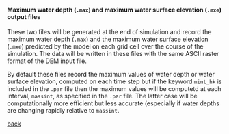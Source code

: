 #### Maximum water depth (`.max`) and maximum water surface elevation (`.mxe`) output files

These two files will be generated at the end of simulation and record the maximum water depth (`.max`) and the maximum water surface elevation (`.mxe`) predicted by the model on each grid cell over the course of the simulation. The data will be written in these files with the same ASCII raster format of the DEM input file.

By default these files record the maximum values of water depth or water surface elevation, computed on each time step but if the keyword `mint_hk` is included in the `.par` file then the maximum values will be computetd at each interval, `massint`, as specified in the `.par` file. The latter case will be computationally more efficient but less accurate (especially if water depths are changing rapidly relative to `massint`. 




[back](/Merewether3.md)
